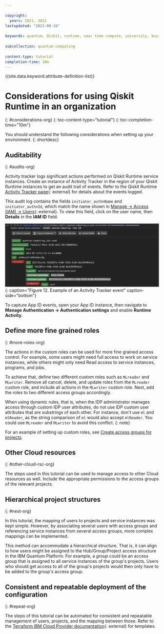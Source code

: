 ```yaml
---

copyright:
  years: 2021, 2022
lastupdated: "2022-08-16"

keywords: quantum, Qiskit, runtime, near time compute, university, business, organization

subcollection: quantum-computing

content-type: tutorial
completion-time: 10m
---
```


{{site.data.keyword.attribute-definition-list}}

# Considerations for using Qiskit Runtime in an organization
{: #considerations-org}
{: toc-content-type="tutorial"}
{: toc-completion-time="10m"}

You should understand the following considerations when setting up your environment.
{: shortdesc}

## Auditability
{: #audits-org}

Activity tracker logs significant actions performed on Qiskit Runtime service instances.  Create an instance of Activity Tracker in the region of your Qiskit Runtime instances to get an audit trail of events. Refer to the Qiskit Runtime [Activity Tracker page](/docs/quantum-computing?topic=quantum-computing-at_events){: external} for details about the events logged.

This audit log contains the fields `initiator_authnName` and `initiator_authnId`, which match the name shown in [Manage → Access (IAM) → Users](https://cloud.ibm.com/iam/users){: external}.  To view this field, click on the user name, then **Details** in the **IAM ID** field.

![Example of an Activity Tracker event](images/org-guide-audit-example.png "Example of an Activity Tracker event"){: caption="Figure 12. Example of an Activity Tracker event" caption-side="bottom"}

To capture App ID events, open your App ID instance, then navigate to **Manage Authentication -> Authentication settings** and enable **Runtime Activity**.

## Define more fine grained roles
{: #more-roles-org}

The actions in the custom roles can be used for more fine grained access control. For example, some users might need full access to work on service instances, while others might only need Read access to service instances, programs, and jobs.

To achieve that, define two different custom roles such as `MLreader` and `MLwriter`. Remove all cancel, delete, and update roles from the `MLreader` custom role, and include all actions in the `MLwriter` custom role. Next, add the roles to two different access groups accordingly.

When using dynamic rules, that is, when the IDP administrator manages access through custom IDP user attributes, do not use IDP custom user attributes that are substrings of each other.  For instance, don't use `ml` and `mlReader`, as the string comparison of `ml` would also accept `mlReader`. You could use `MLreader` and `MLwriter` to avoid this conflict.
{: note}

For an example of setting up custom roles, see [Create access groups for projects](/docs/quantum-computing?topic=quantum-computing-quickstart-steps-org#create-group-org).

## Other Cloud resources
{: #other-cloud-rsc-org}

The steps used in this tutorial can be used to manage access to other Cloud resources as well. Include the appropriate permissions to the access groups of the relevant projects.

## Hierarchical project structures
{: #nest-org}

In this tutorial, the mapping of users to projects and service instances was kept simple. However, by associating several users with access groups and referencing service instances from several access groups, more complex mappings can be implemented.

This method can accommodate a hierarchical structure. That is, it can align to how users might be assigned to the Hub/Group/Project access structure in the IBM Quantum Platform.  For example, a _group_ could be an access group that is assigned to all service instances of the group's projects. Users who should get access to all of the group's projects would then only have to be added to the group's access group.

## Consistent and repeatable deployment of the configuration
{: #repeat-org}

The steps of this tutorial can be automated for consistent and repeatable management of users, projects, and the mapping between those. Refer to the [Terraform IBM Cloud Provider documentation](https://registry.terraform.io/providers/IBM-Cloud/ibm/latest/docs){: external} for templates.
